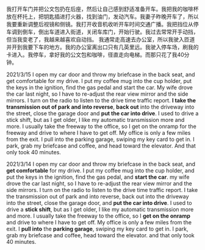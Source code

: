 我打开车门并把公文包扔在后座，然后让自己感到舒适准备开车。我把我的咖啡杯放在杯托上，把钥匙插进打火器，找到油门，发动汽车。我妻子昨晚开车了，所以我要重新调整后视镜和侧镜。我打开收音机收听开车时间交通广播。我把挡位从停车调到倒车，倒出车道进入街道，关闭车库门，开始行驶。我过去常常开手动挡，但当我变老了，我越来越喜欢自动挡。
我通常走高速去办公室，所以我驶入匝道并开到我要下车的地方。我的办公室离出口只有几英里远。我驶入停车场，刷我的卡进入。我停车，拿好我的公文包和咖啡，径直走向电梯。而那只花了我40分钟。

2021/3/15
I open my car door and throw my briefcase in the back seat, and get comfortable for my drive. I put my coffee mug into the cup holder, put the keys in the ignition, find the gas pedal and start the car. My wife drove the car last night, so I have to re-adjust the rear view mirror and the side mirrors. I turn on the radio to listen to the drive time traffic report. **I take the transmission out of park and into reverse**, **back out** into the driveway into the street, close the garage door and **put the car into drive**. I used to drive a stick shift, but as I get older, I like my automatic transmission more and more.
I usually take the freeway to the office, so I get on the onramp for the freeway and drive to where I have to get off. My office is only a few miles from the exit. I pull into the parking garage, swiping my key card to get in. I park, grab my briefcase and coffee, and head toward the elevator. And that only took 40 minutes.

2021/3/14
I open my car door and throw my briefcase in the back seat, and **get comfortable** for my drive. I put my coffee mug into the cup holder, and put the keys in the ignition,
find the gas pedal, and **start the car**.
my wife drove the car last night, so I have to re-adjust the rear view mirror and the side mirrors. I turn on the radio to listen to the drive time traffic report. I take the transmission out of park and into reverse, back out into the driveway into the street, close the garage door, and **put the car into drive**. I used to drive a **stick shift**, but as I get older, I like my automatic transmission more and more.
I usually take the freeway to the office, so I **get on the onramp** and drive to where I have to get off. My office is only a few miles from the exit. I **pull into** the **parking garage**, swiping my key card to get in. I park, grab my briefcase and coffee, head toward the elevator. and that only took 40 minutes.